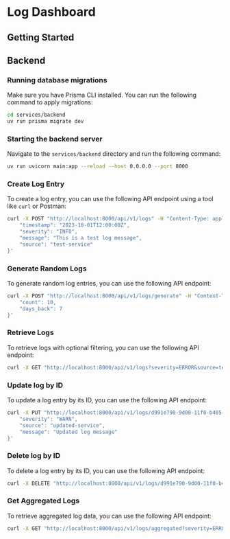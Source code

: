 # Log Dashboard

## Getting Started

## Backend

### Running database migrations

Make sure you have Prisma CLI installed. You can run the following command to apply migrations:

```bash
cd services/backend
uv run prisma migrate dev
```

### Starting the backend server

Navigate to the `services/backend` directory and run the following command:

```bash
uv run uvicorn main:app --reload --host 0.0.0.0 --port 8000
```

### Create Log Entry

To create a log entry, you can use the following API endpoint using a tool like `curl` or Postman:

```bash
curl -X POST "http://localhost:8000/api/v1/logs" -H "Content-Type: application/json" -d '{
    "timestamp": "2023-10-01T12:00:00Z",
    "severity": "INFO",
    "message": "This is a test log message",
    "source": "test-service"
}'
```

### Generate Random Logs

To generate random log entries, you can use the following API endpoint:

```bash
curl -X POST "http://localhost:8000/api/v1/logs/generate" -H "Content-Type: application/json" -d '{
    "count": 10,
    "days_back": 7
}'
```

### Retrieve Logs

To retrieve logs with optional filtering, you can use the following API endpoint:

```bash
curl -X GET "http://localhost:8000/api/v1/logs?severity=ERROR&source=test-service&start_date=2023-09-01T00:00:00Z&end_date=2023-10-01T23:59:59Z&limit=50&offset=0"
```

### Update log by ID

To update a log entry by its ID, you can use the following API endpoint:

```bash
curl -X PUT "http://localhost:8000/api/v1/logs/d991e790-9d00-11f0-b405-ba7ac230cb3c" -H "Content-Type: application/json" -d '{
    "severity": "WARN",
    "source": "updated-service",
    "message": "Updated log message"
}'
```

### Delete log by ID

To delete a log entry by its ID, you can use the following API endpoint:

```bash
curl -X DELETE "http://localhost:8000/api/v1/logs/d991e790-9d00-11f0-b405-ba7ac230cb3c"
```

### Get Aggregated Logs
To retrieve aggregated log data, you can use the following API endpoint:

```bash
curl -X GET "http://localhost:8000/api/v1/logs/aggregated?severity=ERROR&source=test-service&start_date=2023-09-01T00:00:00Z&end_date=2023-10-01T23:59:59Z"
```
